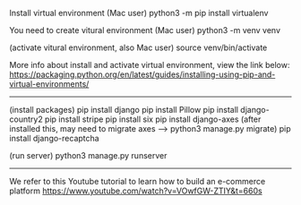 Install virtual environment
(Mac user) python3 -m pip install virtualenv

You need to create vitural environment
(Mac user) python3 -m venv venv

(activate vitural environment, also Mac user)
source venv/bin/activate 

More info about install and activate virtual environment, view the link below:
https://packaging.python.org/en/latest/guides/installing-using-pip-and-virtual-environments/

---------------------------------------------------------

(install packages)
pip install django 
pip install Pillow
pip install django-country2
pip install stripe
pip install six
pip install django-axes (after installed this, may need to migrate axes --> python3 manage.py migrate)
pip install django-recaptcha

(run server)
python3 manage.py runserver  

---------------------------------------------------------
We refer to this Youtube tutorial to learn how to build an e-commerce platform 
https://www.youtube.com/watch?v=VOwfGW-ZTIY&t=660s
